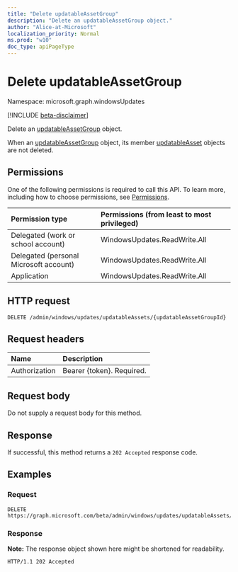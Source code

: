 ```yaml
---
title: "Delete updatableAssetGroup"
description: "Delete an updatableAssetGroup object."
author: "Alice-at-Microsoft"
localization_priority: Normal
ms.prod: "w10"
doc_type: apiPageType
---
```


# Delete updatableAssetGroup
Namespace: microsoft.graph.windowsUpdates

[!INCLUDE [beta-disclaimer](../../includes/beta-disclaimer.md)]

Delete an [updatableAssetGroup](../resources/windowsupdates-updatableassetgroup.md) object.

When an [updatableAssetGroup](../resources/windowsupdates-updatableassetgroup.md) object, its member [updatableAsset](../resources/windowsupdates-updatableasset.md) objects are not deleted.

## Permissions
One of the following permissions is required to call this API. To learn more, including how to choose permissions, see [Permissions](/graph/permissions-reference).

|Permission type|Permissions (from least to most privileged)|
|:---|:---|
|Delegated (work or school account)|WindowsUpdates.ReadWrite.All|
|Delegated (personal Microsoft account)|WindowsUpdates.ReadWrite.All|
|Application|WindowsUpdates.ReadWrite.All|

## HTTP request

<!-- {
  "blockType": "ignored"
}
-->
``` http
DELETE /admin/windows/updates/updatableAssets/{updatableAssetGroupId}
```

## Request headers
|Name|Description|
|:---|:---|
|Authorization|Bearer {token}. Required.|

## Request body
Do not supply a request body for this method.

## Response

If successful, this method returns a `202 Accepted` response code.

## Examples

### Request
<!-- {
  "blockType": "request",
  "name": "delete_updatableassetgroup"
}
-->
``` http
DELETE https://graph.microsoft.com/beta/admin/windows/updates/updatableAssets/{updatableAssetGroupId}
```


### Response
**Note:** The response object shown here might be shortened for readability.
<!-- {
  "blockType": "response",
  "truncated": true
}
-->
``` http
HTTP/1.1 202 Accepted
```

